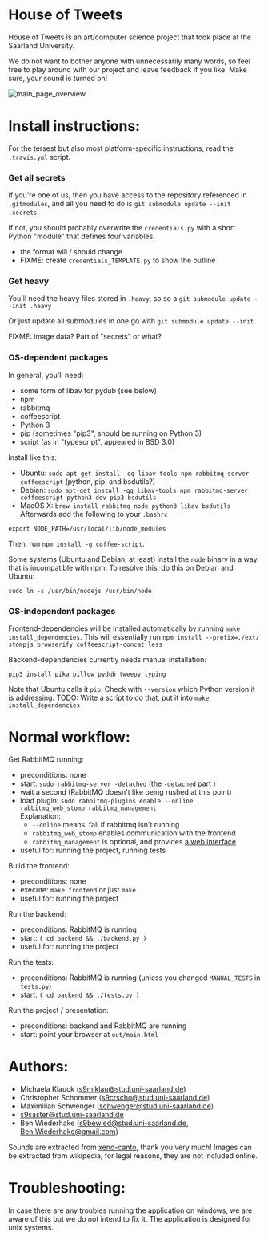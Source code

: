 House of Tweets
===============

<!-- Do not change the first three lines; it is used by provide.sh to verify
     stuff.  Also, HTML comments need to stand alone. -->

House of Tweets is an art/computer science project that took place at the Saarland University.

We do not want to bother anyone with unnecessarily many words, so feel free to play around with our project and leave feedback if you like. Make sure, your sound is turned on!

![main_page_overview](https://github.com/Schwenger/House-Of-Tweets/blob/master/preview.png)


Install instructions:
=====================

For the tersest but also most platform-specific instructions, read the `.travis.yml` script.

### Get all secrets

If you're one of us, then you have access to the repository referenced
in `.gitmodules`, and all you need to do is `git submodule update
--init .secrets`.

If not, you should probably overwrite the `credentials.py` with a short Python "module" that defines four variables.
- the format will / should change
- FIXME: create `credentials_TEMPLATE.py` to show the outline

### Get heavy

You'll need the heavy files stored in `.heavy`, so so a `git submodule update --init .heavy`

Or just update all submodules in one go with `git submodule update --init`

FIXME: Image data?  Part of "secrets" or what?

### OS-dependent packages

In general, you'll need:
- some form of libav for pydub (see below)
- npm
- rabbitmq
- coffeescript
- Python 3
- pip (sometimes "pip3", should be running on Python 3)
- script (as in "typescript", appeared in BSD 3.0)

Install like this:
- Ubuntu: `sudo apt-get install -qq libav-tools npm rabbitmq-server coffeescript` (python, pip, and bsdutils?)
- Debian: `sudo apt-get install -qq libav-tools npm rabbitmq-server coffeescript python3-dev pip3 bsdutils`
- MacOS X: `brew install rabbitmq node python3 libav bsdutils`
Afterwards add the following to your `.bashrc`
```
export NODE_PATH=/usr/local/lib/node_modules
```
Then, run `npm install -g coffee-script`.

Some systems (Ubuntu and Debian, at least) install the `node` binary in
a way that is incompatible with npm.  To resolve this, do this on
Debian and Ubuntu:
```
sudo ln -s /usr/bin/nodejs /usr/bin/node
```

### OS-independent packages

Frontend-dependencies will be installed automatically by running
`make install_dependencies`.
This will essentially run
`npm install --prefix=./ext/ stompjs browserify coffeescript-concat less`

Backend-dependencies currently needs manual installation:
```
pip3 install pika pillow pydub tweepy typing
```
Note that Ubuntu calls it `pip`.
Check with `--version` which Python version it is addressing.
TODO: Write a script to do that, put it into `make install_dependencies`


Normal workflow:
================

Get RabbitMQ running:
- preconditions: none
- start: `sudo rabbitmq-server -detached` (the `-detached` part )
- wait a second (RabbitMQ doesn't like being rushed at this point)
- load plugin: `sudo rabbitmq-plugins enable --online rabbitmq_web_stomp rabbitmq_management`  
  Explanation:
    * `--online` means: fail if rabbitmq isn't running
    * `rabbitmq_web_stomp` enables communication with the frontend
    * `rabbitmq_management` is optional, and provides [a web interface](http://localhost:15672)
- useful for: running the project, running tests

Build the frontend:
- preconditions: none
- execute: `make frontend` or just `make`
- useful for: running the project

Run the backend:
- preconditions: RabbitMQ is running
- start: `( cd backend && ./backend.py )`
- useful for: running the project

Run the tests:
- preconditions: RabbitMQ is running (unless you changed `MANUAL_TESTS` in `tests.py`)
- start: `( cd backend && ./tests.py )`

Run the project / presentation:
- preconditions: backend and RabbitMQ are running
- start: point your browser at `out/main.html`


Authors:
========

* Michaela Klauck (s9miklau@stud.uni-saarland.de)
* Christopher Schommer (s9crscho@stud.uni-saarland.de)
* Maximilian Schwenger (schwenger@stud.uni-saarland.de)
* s9saster@stud.uni-saarland.de
* Ben Wiederhake (s9bewied@stud.uni-saarland.de, Ben.Wiederhake@gmail.com)

Sounds are extracted from [xeno-canto](http://www.xeno-canto.org/about/terms), thank you very much!
Images can be extracted from wikipedia, for legal reasons, they are not included online.


Troubleshooting:
================
In case there are any troubles running the application on windows, we are aware of this but we do not intend to fix it. The application is designed for unix systems.
